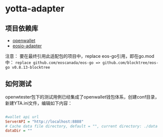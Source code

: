 # yotta-adapter

## 项目依赖库

- [openwallet](https://github.com/blocktree/openwallet.git)
- [eosio-adapter](https://github.com/blocktree/eosio-adapter.git)

注意：
要在最终引用此适配包的项目中，replace eos-go引用，即在go.mod中：
`replace github.com/eoscanada/eos-go => github.com/blocktree/eos-go v0.8.13-blocktree`


## 如何测试

openwtester包下的测试用例已经集成了openwallet钱包体系，创建conf目录，新建YTA.ini文件，编辑如下内容：

```ini

#wallet api url
ServerAPI = "http://localhost:8888"
# Cache data file directory, default = "", current directory: ./data
dataDir = ""

```

